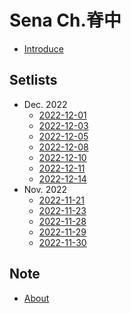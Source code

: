 # Sena Ch.脊中
- [Introduce](notes/introduce.md)

## Setlists
- Dec. 2022
  - [2022-12-01](setlists/202212/20221201.md)
  - [2022-12-03](setlists/202212/20221203.md)
  - [2022-12-05](setlists/202212/20221205.md)
  - [2022-12-08](setlists/202212/20221208.md)
  - [2022-12-10](setlists/202212/20221210.md)
  - [2022-12-11](setlists/202212/20221211.md)
  - [2022-12-14](setlists/202212/20221214.md)
- Nov. 2022
  - [2022-11-21](setlists/202211/20221121.md)
  - [2022-11-23](setlists/202211/20221123.md)
  - [2022-11-28](setlists/202211/20221128.md)
  - [2022-11-29](setlists/202211/20221129.md)
  - [2022-11-30](setlists/202211/20221130.md)

## Note
- [About](notes/about.md)
